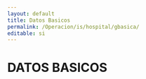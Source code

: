 ```yaml
---
layout: default
title: Datos Basicos
permalink: /Operacion/is/hospital/gbasica/
editable: si
---
```


# DATOS BASICOS

